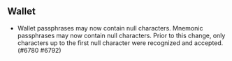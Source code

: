 Wallet
------

- Wallet passphrases may now contain null characters.
  Mnemonic passphrases may now contain null characters.
  Prior to this change, only characters up to the first
  null character were recognized and accepted. (#6780 #6792)
